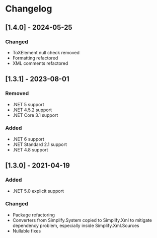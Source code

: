 # Changelog

## [1.4.0] - 2024-05-25

### Changed

- ToXElement null check removed
- Formatting refactored
- XML comments refactored

## [1.3.1] - 2023-08-01

### Removed

- .NET 5 support
- .NET 4.5.2 support
- .NET Core 3.1 support

### Added

- .NET 6 support
- .NET Standard 2.1 support
- .NET 4.8 support

## [1.3.0] - 2021-04-19

### Added

- .NET 5.0 explicit support

### Changed

- Package refactoring
- Converters from Simplify.System copied to Simplify.Xml to mitigate dependency problem, especially inside Simplify.Xml.Sources
- Nullable fixes
